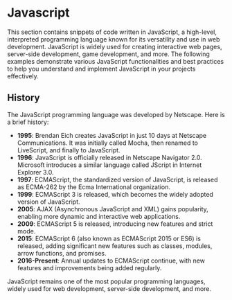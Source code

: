 # Javascript

This section contains snippets of code written in JavaScript, a high-level, interpreted programming language known for its versatility and use in web development. JavaScript is widely used for creating interactive web pages, server-side development, game development, and more. The following examples demonstrate various JavaScript functionalities and best practices to help you understand and implement JavaScript in your projects effectively.

## History

The JavaScript programming language was developed by Netscape. Here is a brief history:

- **1995**: Brendan Eich creates JavaScript in just 10 days at Netscape Communications. It was initially called Mocha, then renamed to LiveScript, and finally to JavaScript.
- **1996**: JavaScript is officially released in Netscape Navigator 2.0. Microsoft introduces a similar language called JScript in Internet Explorer 3.0.
- **1997**: ECMAScript, the standardized version of JavaScript, is released as ECMA-262 by the Ecma International organization.
- **1999**: ECMAScript 3 is released, which becomes the widely adopted version of JavaScript.
- **2005**: AJAX (Asynchronous JavaScript and XML) gains popularity, enabling more dynamic and interactive web applications.
- **2009**: ECMAScript 5 is released, introducing new features and strict mode.
- **2015**: ECMAScript 6 (also known as ECMAScript 2015 or ES6) is released, adding significant new features such as classes, modules, arrow functions, and promises.
- **2016-Present**: Annual updates to ECMAScript continue, with new features and improvements being added regularly.

JavaScript remains one of the most popular programming languages, widely used for web development, server-side development, and more.